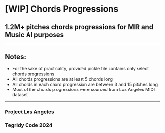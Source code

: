 # [WIP] Chords Progressions
## 1.2M+ pitches chords progressions for MIR and Music AI purposes

***

## Notes:

* For the sake of practicality, provided pickle file contains only select chords progressions
* All chords progressions are at least 5 chords long
* All chords in each chord progression are between 3 and 15 pitches long
* Most of the chords progressions were sourced from Los Angeles MIDI dataset

***

### Project Los Angeles
### Tegridy Code 2024
